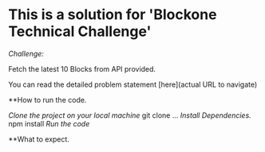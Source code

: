 # This is a solution for 'Blockone Technical Challenge'

*Challenge:*

Fetch the latest 10 Blocks from API provided.

You can read the detailed problem statement [here](actual URL to navigate)





**How to run the code.

*Clone the project on your local machine*
git clone ...
*Install Dependencies.*
npm install
*Run the code*

**What to expect.


